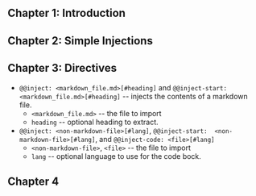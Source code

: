 ## Chapter 1: Introduction

## Chapter 2: Simple Injections

## Chapter 3: Directives

-   `@@inject: <markdown_file.md>[#heading]` and `@@inject-start:  <markdown_file.md>[#heading]` -- injects the contents of a markdown file.
    -   `<markdown_file.md>` -- the file to import
    -   `heading` -- optional heading to extract.
-   `@@inject: <non-markdown-file>[#lang]`, `@@inject-start:  <non-markdown-file>[#lang]`, and `@@inject-code: <file>[#lang]`
    -   `<non-markdown-file>`, `<file>` -- the file to import
    -   `lang` -- optional language to use for the code bock.

## Chapter 4
